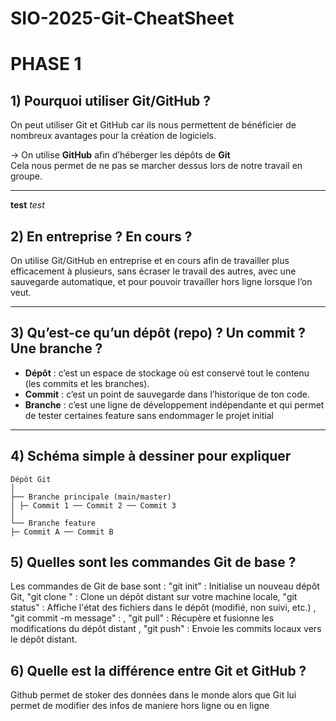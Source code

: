 # SIO-2025-Git-CheatSheet

# PHASE 1

## 1) Pourquoi utiliser Git/GitHub ?

On peut utiliser Git et GitHub car ils nous permettent de bénéficier de nombreux avantages pour la création de logiciels.

→ On utilise **GitHub** afin d’héberger les dépôts de **Git**  
Cela nous permet de ne pas se marcher dessus lors de notre travail en groupe.

---

**test** *test*

## 2) En entreprise ? En cours ?

On utilise Git/GitHub en entreprise et en cours afin de travailler plus efficacement à plusieurs, sans écraser le travail des autres, 
avec une sauvegarde automatique, et pour pouvoir travailler hors ligne lorsque l’on veut.

---

## 3) Qu’est-ce qu’un dépôt (repo) ? Un commit ? Une branche ?

- **Dépôt** : c’est un espace de stockage où est conservé tout le contenu (les commits et les branches).
- **Commit** : c’est un point de sauvegarde dans l’historique de ton code.
- **Branche** : c’est une ligne de développement indépendante et qui permet de tester certaines feature sans endommager le projet initial 

---

## 4) Schéma simple à dessiner pour expliquer

```
Dépôt Git
│
├── Branche principale (main/master)
│ ├─ Commit 1 ── Commit 2 ── Commit 3
│
└── Branche feature
├─ Commit A ── Commit B

```
## 5) Quelles sont les commandes Git de base ? 

Les commandes de Git de base sont : 
"git init" : Initialise un nouveau dépôt Git, 
"git clone <url>" : Clone un dépôt distant sur votre machine locale, 
"git status" : Affiche l'état des fichiers dans le dépôt (modifié, non suivi, etc.) , 
"git commit -m message" : , 
"git pull" : Récupère et fusionne les modifications du dépôt distant ,
"git push" : Envoie les commits locaux vers le dépôt distant.



## 6) Quelle est la différence entre Git et GitHub ?
Github permet de stoker des données dans le monde alors que Git lui permet de modifier
des infos de maniere hors ligne ou en ligne 

